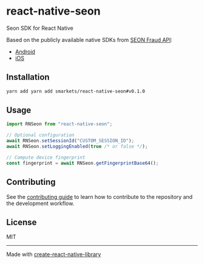 # react-native-seon

Seon SDK for React Native

Based on the publicly available native SDKs from [SEON Fraud API](https://docs.seon.io/api-reference#fraud-api):

- [Android](https://github.com/seontechnologies/seon-android-sdk-public)
- [iOS](https://github.com/seontechnologies/seon-ios-sdk-public)

## Installation

```sh
yarn add yarn add smarkets/react-native-seon#v0.1.0
```

## Usage

```js
import RNSeon from "react-native-seon";

// Optional configuration
await RNSeon.setSessionId("CUSTOM_SESSION_ID");
await RNSeon.setLoggingEnabled(true /* or false */);

// Compute device fingerprint
const fingerprint = await RNSeon.getFingerprintBase64();
```

## Contributing

See the [contributing guide](CONTRIBUTING.md) to learn how to contribute to the repository and the development workflow.

## License

MIT

---

Made with [create-react-native-library](https://github.com/callstack/react-native-builder-bob)
